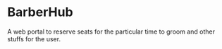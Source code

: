 # BarberHub
A web portal to  reserve seats for the particular time to  groom and other stuffs for the user.
